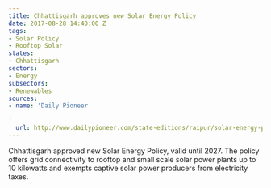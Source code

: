 ```yaml
---
title: Chhattisgarh approves new Solar Energy Policy
date: 2017-08-28 14:40:00 Z
tags:
- Solar Policy
- Rooftop Solar
states:
- Chhattisgarh
sectors:
- Energy
subsectors:
- Renewables
sources:
- name: 'Daily Pioneer

'
  url: http://www.dailypioneer.com/state-editions/raipur/solar-energy-policy--2017-27-endorsed.html
---
```


Chhattisgarh approved new Solar Energy Policy, valid until 2027. The policy offers grid connectivity to rooftop and small scale solar power plants up to 10 kilowatts and exempts captive solar power producers from electricity taxes. 
